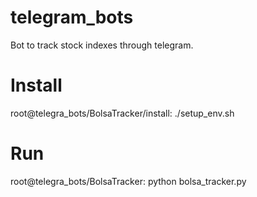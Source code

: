 # telegram_bots

Bot to track stock indexes through telegram.

# Install

root@telegra_bots/BolsaTracker/install: ./setup_env.sh

# Run

root@telegra_bots/BolsaTracker: python bolsa_tracker.py
